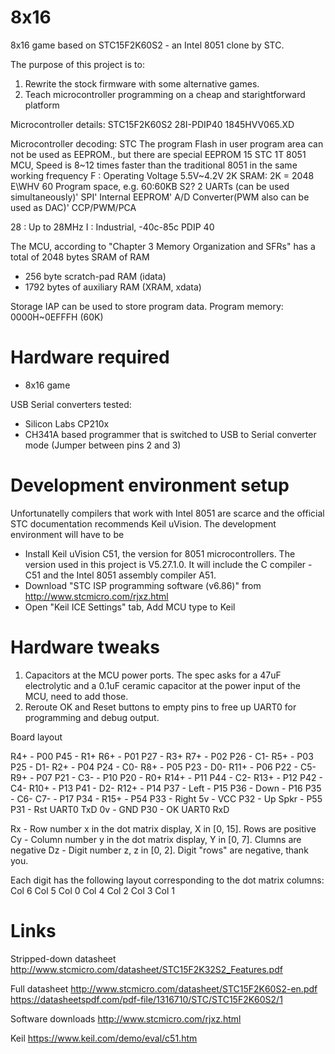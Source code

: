 # 8x16
8x16 game based on STC15F2K60S2 - an Intel 8051 clone by STC.

The purpose of this project is to:
1. Rewrite the stock firmware with some alternative games.
1. Teach microcontroller programming on a cheap and starightforward platform

Microcontroller details:
STC15F2K60S2
28I-PDIP40
1845HVV065.XD

Microcontroller decoding:
STC The program Flash in user program area can not be used as EEPROM., but there are special EEPROM
15 STC 1T 8051 MCU, Speed is 8~12 times faster than the traditional 8051 in the same working frequency
F : Operating Voltage 5.5V~4.2V
2K SRAM: 2K = 2048 E\WHV
60 Program space, e.g. 60:60KB
S2? 2 UARTs (can be used simultaneously)' SPI' Internal EEPROM'  A/D Converter(PWM also can be used as DAC)'  CCP/PWM/PCA

28 : Up to 28MHz
I : Industrial, -40c-85c
PDIP 40

The MCU, according to "Chapter 3 Memory Organization and SFRs" has a total of 2048 bytes SRAM of RAM
* 256 byte scratch-pad RAM (idata)
* 1792 bytes of auxiliary RAM (XRAM, xdata)

Storage
IAP can be used to store program data.
Program memory: 0000H~0EFFFH (60K)

# Hardware required

* 8x16 game

USB Serial converters tested:
* Silicon Labs CP210x 
* CH341A based programmer that is switched to USB to Serial converter mode (Jumper between pins 2 and 3)


# Development environment setup

Unfortunatelly compilers that work with Intel 8051 are scarce and the official STC documentation recommends Keil uVision. The development environment will have to be 

* Install Keil uVision C51, the version for 8051 microcontrollers. The version used in this project is V5.27.1.0. It will include the C compiler - C51 and the Intel 8051 assembly compiler A51.
* Download "STC ISP programming software (v6.86)" from http://www.stcmicro.com/rjxz.html
* Open "Keil ICE Settings" tab, Add MCU type to Keil

# Hardware tweaks

1. Capacitors at the MCU power ports. 
   The spec asks for a 47uF electrolytic and a 0.1uF ceramic capacitor at the power input of the MCU, need to add those.
1. Reroute OK and Reset buttons to empty pins to free up UART0 for programming and debug output.

Board layout

 R4+  - P00       P45 - R1+
 R6+  - P01       P27 - R3+
 R7+  - P02       P26 - C1-
 R5+  - P03       P25 - D1-
 R2+  - P04       P24 - C0-
 R8+  - P05       P23 - D0-
 R11+ - P06       P22 - C5-
 R9+  - P07       P21 - C3-
      - P10       P20 - R0+
 R14+ - P11       P44 - C2-
 R13+ - P12       P42 - C4-
 R10+ - P13       P41 - D2-
 R12+ - P14       P37 - Left
      - P15       P36 - Down
      - P16       P35 - C6-
 C7-  - P17       P34 -
 R15+ - P54       P33 - Right
 5v   - VCC       P32 - Up
 Spkr - P55       P31 - Rst UART0 TxD
 0v   - GND       P30 - OK  UART0 RxD

 Rx - Row number x in the dot matrix display, X in [0, 15]. Rows are positive
 Cy - Column number y in the dot matrix display, Y in [0, 7]. Clumns are negative
 Dz - Digit number z, z in [0, 2]. Digit "rows" are negative, thank you.
 
 Each digit has the following layout corresponding to the dot matrix columns:
              Col 6
     Col 5              Col 0
              Col 4
     Col 2              Col 3
              Col 1
 
# Links

Stripped-down datasheet
http://www.stcmicro.com/datasheet/STC15F2K32S2_Features.pdf

Full datasheet
http://www.stcmicro.com/datasheet/STC15F2K60S2-en.pdf
https://datasheetspdf.com/pdf-file/1316710/STC/STC15F2K60S2/1

Software downloads
http://www.stcmicro.com/rjxz.html

Keil
https://www.keil.com/demo/eval/c51.htm